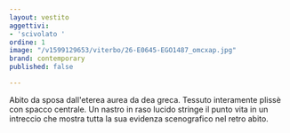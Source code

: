 ```yaml
---
layout: vestito
aggettivi:
- 'scivolato '
ordine: 1
image: "/v1599129653/viterbo/26-E0645-EGO1487_omcxap.jpg"
brand: contemporary
published: false

---
```

Abito da sposa dall'eterea aurea da dea greca. Tessuto interamente plissè con spacco centrale. Un nastro in raso lucido stringe il punto vita in un intreccio che mostra tutta la sua evidenza scenografico nel retro abito.